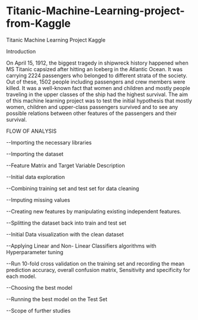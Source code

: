 # Titanic-Machine-Learning-project-from-Kaggle
Titanic Machine Learning Project Kaggle

Introduction

On April 15, 1912, the biggest tragedy in shipwreck history happened when MS Titanic capsized after hitting an Iceberg in the Atlantic Ocean. It was carrying 2224 passengers who belonged to different strata of the society. Out of these, 1502 people including passengers and crew members were killed. It was a well-known fact that women and children and mostly people traveling in the upper classes of the ship had the highest survival. The aim of this machine learning project was to test the initial hypothesis that mostly women, children and upper-class passengers survived and to see any possible relations between other features of the passengers and their survival.

FLOW OF ANALYSIS

--Importing the necessary libraries

--Importing the dataset

--Feature Matrix and Target Variable Description

--Initial data exploration

--Combining training set and test set for data cleaning

--Imputing missing values

--Creating new features by manipulating existing independent features.

--Splitting the dataset back into train and test set

--Initial Data visualization with the clean dataset

--Applying Linear and Non- Linear Classifiers algorithms with Hyperparameter tuning

--Run 10-fold cross validation on the training set and recording the mean prediction accuracy, overall confusion matrix, Sensitivity and specificity for each model.

--Choosing the best model

--Running the best model on the Test Set

--Scope of further studies

